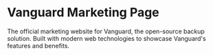 # Vanguard Marketing Page

The official marketing website for Vanguard, the open-source backup solution. Built with modern web technologies to showcase Vanguard's features and benefits.
